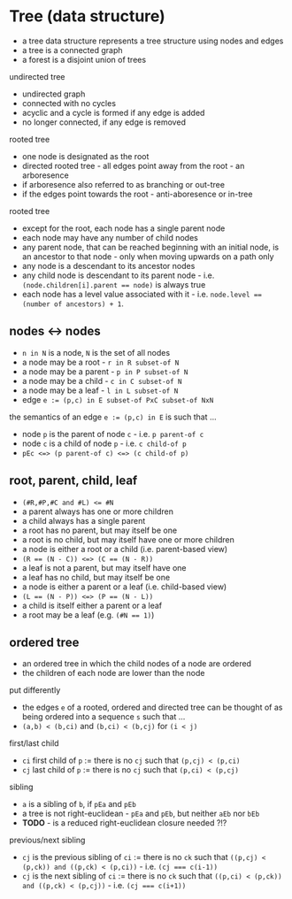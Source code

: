 
<!-- ======================================================================= -->
# Tree (data structure)

* a tree data structure represents a tree structure using nodes and edges
* a tree is a connected graph
* a forest is a disjoint union of trees

undirected tree

* undirected graph
* connected with no cycles
* acyclic and a cycle is formed if any edge is added
* no longer connected, if any edge is removed

rooted tree

* one node is designated as the root
* directed rooted tree - all edges point away from the root - an arboresence
* if arboresence also referred to as branching or out-tree
* if the edges point towards the root - anti-aboresence or in-tree

rooted tree

* except for the root, each node has a single parent node
* each node may have any number of child nodes
* any parent node, that can be reached beginning with an initial node,
  is an ancestor to that node - only when moving upwards on a path only
* any node is a descendant to its ancestor nodes
* any child node is descendant to its parent node -
  i.e. `(node.children[i].parent == node)` is always true
* each node has a level value associated with it -
  i.e. `node.level == (number of ancestors) + 1`.

<!-- ======================================================================= -->
## nodes <-> nodes

* `n in N` is a node, `N` is the set of all nodes
* a node may be a root - `r in R subset-of N`
* a node may be a parent - `p in P subset-of N`
* a node may be a child - `c in C subset-of N`
* a node may be a leaf - `l in L subset-of N`
* edge `e := (p,c) in E subset-of PxC subset-of NxN`

the semantics of an edge `e := (p,c) in E` is such that ...

* node `p` is the parent of node `c` - i.e. `p parent-of c`
* node `c` is a child of node `p` - i.e. `c child-of p`
* `pEc <=> (p parent-of c) <=> (c child-of p)`

<!-- ======================================================================= -->
## root, parent, child, leaf

* `(#R,#P,#C and #L) <= #N`
* a parent always has one or more children
* a child always has a single parent
* a root has no parent, but may itself be one
* a root is no child, but may itself have one or more children
* a node is either a root or a child (i.e. parent-based view)
* `(R == (N - C)) <=> (C == (N - R))`
* a leaf is not a parent, but may itself have one
* a leaf has no child, but may itself be one
* a node is either a parent or a leaf (i.e. child-based view)
* `(L == (N - P)) <=> (P == (N - L))`
* a child is itself either a parent or a leaf
* a root may be a leaf (e.g. `(#N == 1)`)

<!-- ======================================================================= -->
## ordered tree

* an ordered tree in which the child nodes of a node are ordered
* the children of each node are lower than the node

put differently

* the edges `e` of a rooted, ordered and directed tree can be thought of as
  being ordered into a sequence `s` such that ...
* `(a,b) < (b,ci)` and `(b,ci) < (b,cj)` for `(i < j)`

first/last child

* `ci` first child of `p` := there is no `cj` such that `(p,cj) < (p,ci)`
* `cj` last child of `p` := there is no `cj` such that `(p,ci) < (p,cj)`

sibling

* `a` is a sibling of `b`, if `pEa` and `pEb`
* a tree is not right-euclidean - `pEa` and `pEb`, but neither `aEb` nor `bEb`
* **TODO** - is a reduced right-euclidean closure needed ?!?

previous/next sibling

* `cj` is the previous sibling of `ci` := there is no `ck` such that
  `((p,cj) < (p,ck)) and ((p,ck) < (p,ci))` - i.e. `(cj === c(i-1))`
* `cj` is the next sibling of `ci` := there is no `ck` such that
  `((p,ci) < (p,ck)) and ((p,ck) < (p,cj))` - i.e. `(cj === c(i+1))`
